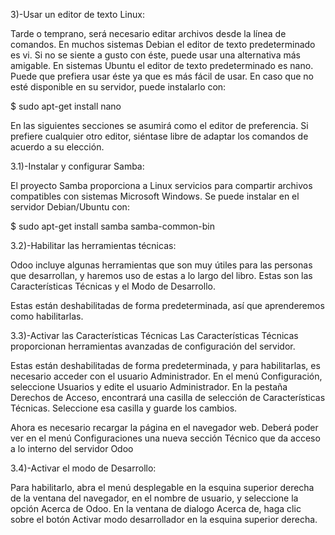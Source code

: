 3)-Usar un editor de texto Linux:

Tarde o temprano, será necesario editar archivos desde la línea de comandos. 
En muchos sistemas Debian el editor de texto predeterminado es vi. Si no se 
siente a gusto con éste, puede usar una alternativa más amigable. En sistemas 
Ubuntu el editor de texto predeterminado es nano. Puede que prefiera usar éste 
ya que es más fácil de usar. En caso que no esté disponible en su servidor, puede 
instalarlo con:

$ sudo apt-get install nano

En las siguientes secciones se asumirá como el editor de preferencia. Si prefiere 
cualquier otro editor, siéntase libre de adaptar los comandos de acuerdo a su elección.

3.1)-Instalar y configurar Samba:

El proyecto Samba proporciona a Linux servicios para compartir archivos compatibles con 
sistemas Microsoft Windows. Se puede instalar en el servidor Debian/Ubuntu con:

$ sudo apt-get install samba samba-common-bin

3.2)-Habilitar las herramientas técnicas:

Odoo incluye algunas herramientas que son muy útiles para las personas que desarrollan, y 
haremos uso de estas a lo largo del libro. Estas son las Características Técnicas y el Modo de Desarrollo.

Estas están deshabilitadas de forma predeterminada, así que aprenderemos como habilitarlas.

3.3)-Activar las Características Técnicas
Las Características Técnicas proporcionan herramientas avanzadas de configuración del servidor.

Estas están deshabilitadas de forma predeterminada, y para habilitarlas, es necesario acceder con el 
usuario Administrador. En el menú Configuración, seleccione Usuarios y edite el usuario Administrador. 
En la pestaña Derechos de Acceso, encontrará una casilla de selección de Características Técnicas. 
Seleccione esa casilla y guarde los cambios.

Ahora es necesario recargar la página en el navegador web. Deberá poder ver en el menú Configuraciones 
una nueva sección Técnico que da acceso a lo interno del servidor Odoo

3.4)-Activar el modo de Desarrollo:

Para habilitarlo, abra el menú desplegable en la esquina superior derecha de la ventana del navegador, 
en el nombre de usuario, y seleccione la opción Acerca de Odoo. En la ventana de dialogo Acerca de, haga 
clic sobre el botón Activar modo desarrollador en la esquina superior derecha.
